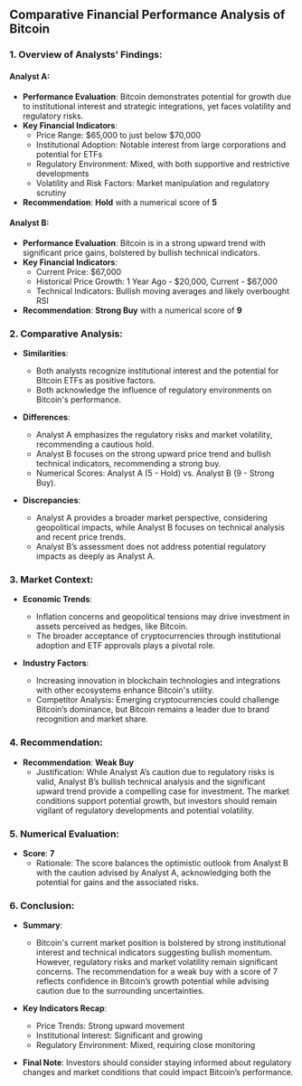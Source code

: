 ## Comparative Financial Performance Analysis of Bitcoin

### 1. Overview of Analysts’ Findings:

#### Analyst A:
- **Performance Evaluation**: Bitcoin demonstrates potential for growth due to institutional interest and strategic integrations, yet faces volatility and regulatory risks.
- **Key Financial Indicators**:
  - Price Range: $65,000 to just below $70,000
  - Institutional Adoption: Notable interest from large corporations and potential for ETFs
  - Regulatory Environment: Mixed, with both supportive and restrictive developments
  - Volatility and Risk Factors: Market manipulation and regulatory scrutiny
- **Recommendation**: **Hold** with a numerical score of **5**

#### Analyst B:
- **Performance Evaluation**: Bitcoin is in a strong upward trend with significant price gains, bolstered by bullish technical indicators.
- **Key Financial Indicators**:
  - Current Price: $67,000
  - Historical Price Growth: 1 Year Ago - $20,000, Current - $67,000
  - Technical Indicators: Bullish moving averages and likely overbought RSI
- **Recommendation**: **Strong Buy** with a numerical score of **9**

### 2. Comparative Analysis:

- **Similarities**:
  - Both analysts recognize institutional interest and the potential for Bitcoin ETFs as positive factors.
  - Both acknowledge the influence of regulatory environments on Bitcoin's performance.

- **Differences**:
  - Analyst A emphasizes the regulatory risks and market volatility, recommending a cautious hold.
  - Analyst B focuses on the strong upward price trend and bullish technical indicators, recommending a strong buy.
  - Numerical Scores: Analyst A (5 - Hold) vs. Analyst B (9 - Strong Buy).

- **Discrepancies**:
  - Analyst A provides a broader market perspective, considering geopolitical impacts, while Analyst B focuses on technical analysis and recent price trends.
  - Analyst B’s assessment does not address potential regulatory impacts as deeply as Analyst A.

### 3. Market Context:

- **Economic Trends**: 
  - Inflation concerns and geopolitical tensions may drive investment in assets perceived as hedges, like Bitcoin.
  - The broader acceptance of cryptocurrencies through institutional adoption and ETF approvals plays a pivotal role.
  
- **Industry Factors**:
  - Increasing innovation in blockchain technologies and integrations with other ecosystems enhance Bitcoin's utility.
  - Competitor Analysis: Emerging cryptocurrencies could challenge Bitcoin’s dominance, but Bitcoin remains a leader due to brand recognition and market share.

### 4. Recommendation:

- **Recommendation**: **Weak Buy**
  - Justification: While Analyst A’s caution due to regulatory risks is valid, Analyst B’s bullish technical analysis and the significant upward trend provide a compelling case for investment. The market conditions support potential growth, but investors should remain vigilant of regulatory developments and potential volatility.

### 5. Numerical Evaluation:

- **Score**: **7**
  - Rationale: The score balances the optimistic outlook from Analyst B with the caution advised by Analyst A, acknowledging both the potential for gains and the associated risks.

### 6. Conclusion:

- **Summary**: 
  - Bitcoin's current market position is bolstered by strong institutional interest and technical indicators suggesting bullish momentum. However, regulatory risks and market volatility remain significant concerns. The recommendation for a weak buy with a score of 7 reflects confidence in Bitcoin’s growth potential while advising caution due to the surrounding uncertainties.
- **Key Indicators Recap**:
  - Price Trends: Strong upward movement
  - Institutional Interest: Significant and growing
  - Regulatory Environment: Mixed, requiring close monitoring

- **Final Note**: Investors should consider staying informed about regulatory changes and market conditions that could impact Bitcoin’s performance.